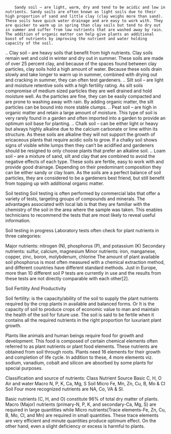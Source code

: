 


		Sandy soil – are light, warm, dry and tend to be acidic and low in nutrients. Sandy soils are often known as light soils due to their high proportion of sand and little clay (clay weighs more than sand). These soils have quick water drainage and are easy to work with. They are quicker to warm up in spring than clay soils but tend to dry out in summer and suffer from low nutrients that are washed away by rain. The addition of organic matter can help give plants an additional boost of nutrients by improving the nutrient and water holding capacity of the soil.
..
		Clay soil – are heavy soils that benefit from high nutrients. Clay soils remain wet and cold in winter and dry out in summer. These soils are made of over 25 percent clay, and because of the spaces found between clay particles, clay soils hold a high amount of water. Because these soils drain slowly and take longer to warm up in summer, combined with drying out and cracking in summer, they can often test gardeners.
..
		Silt soil – are light and moisture retentive soils with a high fertility rating. As silt soils compromise of medium sized particles they are well drained and hold moisture well. As the particles are fine, they can be easily compacted and are prone to washing away with rain. By adding organic matter, the silt particles can be bound into more stable clumps.
..
		Peat soil – are high in organic matter and retain a large amount of moisture. This type of soil is very rarely found in a garden and often imported into a garden to provide an optimum soil base for planting.
..
		Chalk soil – can be either light or heavy but always highly alkaline due to the calcium carbonate or lime within its structure. As these soils are alkaline they will not support the growth of ericaceous plants that require acidic soils to grow. If a chalky soil shows signs of visible white lumps then they can’t be acidified and gardeners should be resigned to only choose plants that prefer an alkaline soil.
..
		Loam soil – are a mixture of sand, silt and clay that are combined to avoid the negative effects of each type. These soils are fertile, easy to work with and provide good drainage. Depending on their predominant composition they can be either sandy or clay loam. As the soils are a perfect balance of soil particles, they are considered to be a gardeners best friend, but still benefit from topping up with additional organic matter.
 
Soil testing
Soil testing is often performed by commercial labs that offer a variety of tests, targeting groups of compounds and minerals. The advantages associated with local lab is that they are familiar with the chemistry of the soil in the area where the sample was taken. This enables technicians to recommend the tests that are most likely to reveal useful information.


Soil testing in progress
Laboratory tests often check for plant nutrients in three categories:

Major nutrients: nitrogen (N), phosphorus (P), and potassium (K)
Secondary nutrients: sulfur, calcium, magnesium
Minor nutrients: iron, manganese, copper, zinc, boron, molybdenum, chlorine
The amount of plant available soil phosphorus is most often measured with a chemical extraction method, and different countries have different standard methods. Just in Europe, more than 10 different soil P tests are currently in use and the results from these tests are not directly comparable with each other[2].


Soil Fertility And Productivity

Soil fertility:
         is the capacity/ability of the soil to supply the plant nutrients required by the crop plants in available and 
balanced forms. Or 
It is the capacity of soil to produce crops of economic value to man and maintain the health of the soil for future use.
The soil is said to be fertile when it contains all the required nutrients in the right proportion for luxuriant plant growth.

Plants like animals and human beings require food for growth and development. This food is composed of certain chemical elements
often referred to as plant nutrients or plant food elements. These nutrients are obtained from soil through roots.
Plants need 16 elements for their growth and completion of life cycle. In addition to these, 4 more elements viz. sodium, 
vanadium, cobalt and silicon are absorbed by some plants for special purposes.

Classification and source of nutrients:
Class                    Nutrient                                      Source 
Basic                    C, H, O                                     Air and water
Macro                  N, P, K, Ca, Mg, S                     Soil
Micro                   Fe, Mn, Zn, Cu, B, Mo & CI     Soil
Four more recognized nutrients are NA, Co, VA & SI.

Basic nutrients (C, H, and O) constitute 96% of total dry matter of plants. 
Macro (Major) nutrients (primary-N, P, K, and secondary-Ca, Mg, S) are required in large quantities while Micro 
nutrients(Trace elements-Fe, Zn, Cu, B, Mo, Cl, and Mn) are required in small quantities. These trace elements are very efficient
and minute quantities produce optimum effect. On the other hand, even a slight deficiency or excess is harmful to plants.
